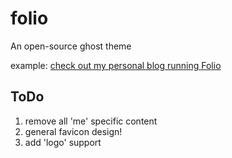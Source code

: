 # folio
An open-source ghost theme

example: [check out my personal blog running Folio](https://walkerfrederick.com)

## ToDo
1. remove all 'me' specific content
2. general favicon design!
3. add 'logo' support

